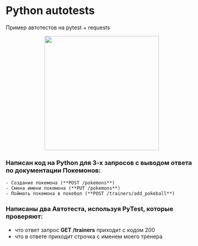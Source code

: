 # Python autotests
Пример автотестов на pytest + requests

<div id="header" align="center">
  <img src="https://media.giphy.com/media/8UGGp7rQvfhe63HrFq/giphy.gif" width="300"/>
</div>

<h3> Написан код на Python для 3-х запросов с выводом ответа по документации Покемонов:</h3>
    
    - Создание покемона (**POST /pokemons**)
    - Смена имени покемона (**PUT /pokemons**)
    - Поймать покемона в покебол (**POST /trainers/add_pokeball**)

<h3> Написаны два Автотеста, используя PyTest, которые проверяют: </h3>

- что ответ запрос **GET /trainers** приходит с кодом 200
- что в ответе приходит строчка с именем моего тренера
